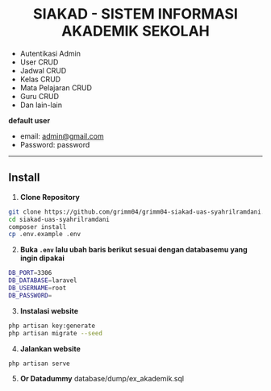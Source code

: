 <h1 align="center">SIAKAD - SISTEM INFORMASI AKADEMIK SEKOLAH</h1>
 
- Autentikasi Admin
- User CRUD
- Jadwal CRUD
- Kelas CRUD
- Mata Pelajaran CRUD
- Guru CRUD 
- Dan lain-lain
  

**default user**

- email: admin@gmail.com
- Password: password

---

## Install

1. **Clone Repository**

```bash
git clone https://github.com/grimm04/grimm04-siakad-uas-syahrilramdani.git
cd siakad-uas-syahrilramdani
composer install
cp .env.example .env
```

2. **Buka `.env` lalu ubah baris berikut sesuai dengan databasemu yang ingin dipakai**

```bash
DB_PORT=3306
DB_DATABASE=laravel
DB_USERNAME=root
DB_PASSWORD=
```

3. **Instalasi website**

```bash
php artisan key:generate
php artisan migrate --seed
```

4. **Jalankan website**

```bash
php artisan serve
``` 

5. **Or Datadummy**
database/dump/ex_akademik.sql